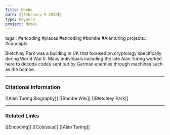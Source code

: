 ```yaml
---
Title: Bombe
date: {{February 9 2022}}
type: Keyword
project: Memex
---
```

tags:: #encoding #places #encoding #bombe #Alanturing 
projects:: #concepts 

Bletchley Park was a building in UK that focused on cryptology specifically during World War II. Many individuals including the late Alan Turing worked here to decode codes sent out by German enemies through machines such as the bombe. 

---
### Citational Information
[[Alan Turing Biography]]
[[Bombe Wiki]]
[[Bletchley Park]]
- - - 
### Related Links
[[Encoding]]
[[Colossus]]
[[Alan Turing]]
